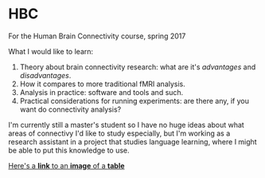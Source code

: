 # HBC
For the Human Brain Connectivity course, spring 2017

What I would like to learn:
1. Theory about brain connectivity research: what are it's *advantages* and *disadvantages*.
2. How it compares to more traditional fMRI analysis.
3. Analysis in practice: software and tools and such.
4. Practical considerations for running experiments: are there any, if you want do connectivity analysis?

I'm currently still a master's student so I have no huge ideas about what areas of connectivy I'd like to study especially, but I'm working as a research assistant in a project that studies language learning, where I might be able to put this knowledge to use.

[Here's a __link__ to an __image__ of a __table__](http://www.toysrus.com/graphics/product_images/pTRU1-14843729enh-z6.jpg)
